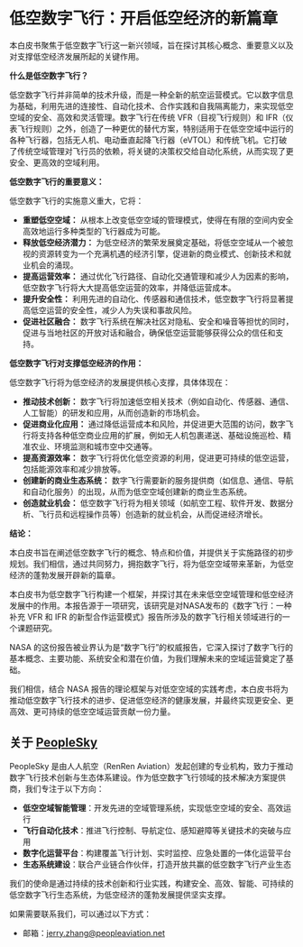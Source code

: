 # 低空数字飞行：开启低空经济的新篇章

本白皮书聚焦于低空数字飞行这一新兴领域，旨在探讨其核心概念、重要意义以及对支撑低空经济发展所起的关键作用。

**什么是低空数字飞行？**

低空数字飞行并非简单的技术升级，而是一种全新的航空运营模式。它以数字信息为基础，利用先进的连接性、自动化技术、合作实践和自我隔离能力，来实现低空空域的安全、高效和灵活管理。数字飞行在传统 VFR（目视飞行规则）和 IFR（仪表飞行规则）之外，创造了一种更优的替代方案，特别适用于在低空空域中运行的各种飞行器，包括无人机、电动垂直起降飞行器（eVTOL）和传统飞机。它打破了传统空域管理对飞行员的依赖，将关键的决策权交给自动化系统，从而实现了更安全、更高效的空域利用。

**低空数字飞行的重要意义：**

低空数字飞行的实施意义重大，它将：

*   **重塑低空空域：** 从根本上改变低空空域的管理模式，使得在有限的空间内安全高效地运行多种类型的飞行器成为可能。
*   **释放低空经济潜力：** 为低空经济的繁荣发展奠定基础，将低空空域从一个被忽视的资源转变为一个充满机遇的经济引擎，促进新的商业模式、创新技术和就业机会的涌现。
*   **提高运营效率：** 通过优化飞行路径、自动化交通管理和减少人为因素的影响，低空数字飞行将大大提高低空运营的效率，并降低运营成本。
*   **提升安全性：** 利用先进的自动化、传感器和通信技术，低空数字飞行将显著提高低空运营的安全性，减少人为失误和事故风险。
*   **促进社区融合：** 数字飞行系统在解决社区对隐私、安全和噪音等担忧的同时，促进与当地社区的开放对话和融合，确保低空运营能够获得公众的信任和支持。

**低空数字飞行对支撑低空经济的作用：**

低空数字飞行将为低空经济的发展提供核心支撑，具体体现在：

*   **推动技术创新：** 数字飞行将加速低空相关技术（例如自动化、传感器、通信、人工智能）的研发和应用，从而创造新的市场机会。
*   **促进商业化应用：** 通过降低运营成本和风险，并促进更大范围的访问，数字飞行将支持各种低空商业应用的扩展，例如无人机包裹递送、基础设施巡检、精准农业、环境监测和城市空中交通等。
*   **提高资源效率：** 数字飞行将优化低空资源的利用，促进更可持续的低空运营，包括能源效率和减少排放等。
*   **创建新的商业生态系统：** 数字飞行需要新的服务提供商（如信息、通信、导航和自动化服务）的出现，从而为低空空域创建新的商业生态系统。
*   **创造就业机会：** 低空数字飞行将为相关领域（如航空工程、软件开发、数据分析、飞行员和远程操作员等）创造新的就业机会，从而促进经济增长。

**结论：**

本白皮书旨在阐述低空数字飞行的概念、特点和价值，并提供关于实施路径的初步规划。我们相信，通过共同努力，拥抱数字飞行，将为低空空域带来革新，为低空经济的蓬勃发展开辟新的篇章。

本白皮书为低空数字飞行构建一个框架，并探讨其在未来低空空域管理和低空经济发展中的作用。本报告源于一项研究，该研究是对NASA发布的《数字飞行：一种补充 VFR 和 IFR 的新型合作运营模式》报告所涉及的数字飞行相关领域进行的一个课题研究。

NASA 的这份报告被业界认为是“数字飞行”的权威报告，它深入探讨了数字飞行的基本概念、主要功能、系统安全和潜在价值，为我们理解未来的空域运营奠定了基础。

我们相信，结合 NASA 报告的理论框架与对低空空域的实践考虑，本白皮书将为推动低空数字飞行技术的进步、促进低空经济的健康发展，并最终实现更安全、更高效、更可持续的低空空域运营贡献一份力量。


## 关于 [PeopleSky](https://www.peoplesky.net)

PeopleSky 是由人人航空（RenRen Aviation）发起创建的专业机构，致力于推动数字飞行技术创新与生态体系建设。作为低空数字飞行领域的技术解决方案提供商，我们专注于以下方向：

- **低空空域智能管理**：开发先进的空域管理系统，实现低空空域的安全、高效运行
- **飞行自动化技术**：推进飞行控制、导航定位、感知避障等关键技术的突破与应用
- **数字化运营平台**：构建覆盖飞行计划、实时监控、应急处置的一体化运营平台
- **生态系统建设**：联合产业链合作伙伴，打造开放共赢的低空数字飞行产业生态

我们的使命是通过持续的技术创新和行业实践，构建安全、高效、智能、可持续的低空数字飞行生态系统，为低空经济的蓬勃发展提供坚实支撑。

如果需要联系我们，可以通过以下方式：

- 邮箱：[jerry.zhang@peopleaviation.net](mailto:jerryzhang@peopleaviation.net)
